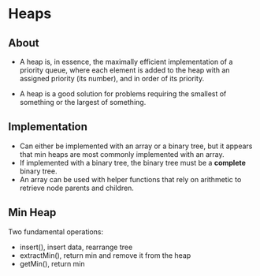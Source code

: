 # Heaps

## About

- A heap is, in essence, the maximally efficient implementation of a priority queue, where each element is added to the heap with an assigned priority (its number), and in order of its priority. 

- A heap is a good solution for problems requiring the smallest of something or the largest of something.

## Implementation

- Can either be implemented with an array or a binary tree, but it appears that min heaps are most commonly implemented with an array. 
- If implemented with a binary tree, the binary tree must be a **complete** binary tree.
- An array can be used with helper functions that rely on arithmetic to retrieve node parents and children.

## Min Heap
Two fundamental operations: 
- insert(), insert data, rearrange tree
- extractMin(), return min and remove it from the heap
- getMin(), return min

